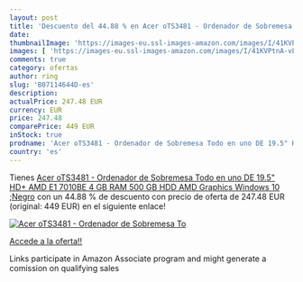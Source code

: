 ```yaml
---
layout: post
title: 'Descuento del 44.88 % en Acer oTS3481 - Ordenador de Sobremesa To'
date: 
thumbnailImage: 'https://images-eu.ssl-images-amazon.com/images/I/41KVPtnA-vL._SL200_.jpg'
images: [ 'https://images-eu.ssl-images-amazon.com/images/I/41KVPtnA-vL._SL200_.jpg' ]
comments: true
category: ofertas
author: ring
slug: 'B07114644D-es'
description:
actualPrice: 247.48 EUR
currency: EUR
price: 247.48
comparePrice: 449 EUR
inStock: true
prodname: 'Acer oTS3481 - Ordenador de Sobremesa Todo en uno DE 19.5" HD+  AMD E1 7010BE  4 GB RAM  500 GB HDD  AMD Graphics  Windows 10 ;Negro'
country: 'es'
---
```


Tienes [Acer oTS3481 - Ordenador de Sobremesa Todo en uno DE 19.5" HD+  AMD E1 7010BE  4 GB RAM  500 GB HDD  AMD Graphics  Windows 10 ;Negro](https://www.amazon.es/dp/B07114644D/?tag=tolees-21) con un 44.88 % de descuento con precio de oferta de 247.48 EUR (original: 449 EUR) en el siguiente enlace!

[![Acer oTS3481 - Ordenador de Sobremesa To](https://images-eu.ssl-images-amazon.com/images/I/41KVPtnA-vL._SL200_.jpg)](https://www.amazon.es/dp/B07114644D/?tag=tolees-21)

[Accede a la oferta!!](https://www.amazon.es/dp/B07114644D/?tag=tolees-21)

Links participate in Amazon Associate program and might generate a comission on qualifying sales


